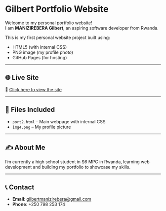 # Gilbert Portfolio Website

Welcome to my personal portfolio website!  
I am **MANIZIREBERA Gilbert**, an aspiring software developer from Rwanda.

This is my first personal website project built using:

- HTML5 (with internal CSS)
- PNG image (my profile photo)
- GitHub Pages (for hosting)

---

## 🌐 Live Site

🔗 [Click here to view the site](https://gilbertsite.github.io/port/)  

---

## 📁 Files Included

- `port2.html` – Main webpage with internal CSS
- `img4.png` – My profile picture

---

## ✍️ About Me

I’m currently a high school student in S6 MPC in Rwanda, learning web development and building my portfolio to showcase my skills.

---

## 📞 Contact

- **Email**: gilbertmanizirebera@gmail.com  
- **Phone**: +250 798 253 174
